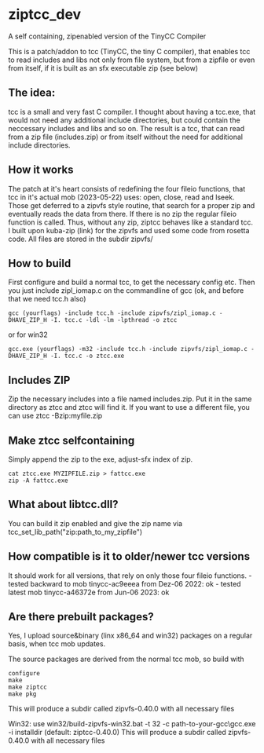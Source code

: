 # ziptcc_dev
A self containing, zipenabled version of the TinyCC Compiler

This is a patch/addon to tcc (TinyCC, the tiny C compiler), that enables tcc to read includes and libs not only from file system, but from a zipfile or even from itself, if it is built as an sfx executable zip (see below)

## The idea:
tcc is a small and very fast C compiler. I thought about having a tcc.exe, that would not need any additional include directories, but could contain the neccessary includes and libs and so on. The result is a tcc, that can read from a zip file (includes.zip) or from itself without the need for additional include directories.

## How it works
The patch at it's heart consists of redefining the four fileio functions, that tcc in it's actual mob (2023-05-22) uses: open, close, read and lseek.
Those get deferred to a zipvfs style routine, that search for a proper zip and eventually reads the data from there. If there is no zip the regular fileio function is called. Thus, without any zip, ziptcc behaves like a standard tcc. I built upon kuba-zip (link) for the zipvfs and used some code from rosetta code.
All files are stored in the subdir zipvfs/

## How to build
First configure and build a normal tcc, to get the necessary config etc. 
Then you just include zipl_iomap.c on the commandline of gcc (ok, and before that we need tcc.h also)

    gcc (yourflags) -include tcc.h -include zipvfs/zipl_iomap.c -DHAVE_ZIP_H -I. tcc.c -ldl -lm -lpthread -o ztcc
    
or for win32

    gcc.exe (yourflags) -m32 -include tcc.h -include zipvfs/zipl_iomap.c -DHAVE_ZIP_H -I. tcc.c -o ztcc.exe

## Includes ZIP
Zip the necessary includes into a file named includes.zip. Put it in the same directory as ztcc and ztcc will find it.
If you want to use a different file, you can use ztcc -Bzip:myfile.zip

## Make ztcc selfcontaining
Simply append the zip to the exe, adjust-sfx index of zip.

    cat ztcc.exe MYZIPFILE.zip > fattcc.exe 
    zip -A fattcc.exe

## What about libtcc.dll?
You can build it zip enabled and give the zip name via tcc_set_lib_path("zip:path_to_my_zipfile")

## How compatible is it to older/newer tcc versions
It should work for all versions, that rely on only those four fileio functions.
    - tested backward to mob tinycc-ac9eeea   from Dez-06 2022: ok
    - tested latest      mob tinycc-a46372e   from Jun-06 2023: ok

## Are there prebuilt packages?
Yes, I upload source&binary (linx x86_64 and win32) packages on a regular basis, when tcc mob updates.

The source packages are derived from the normal tcc mob, so build with

    configure
    make
    make ziptcc
    make pkg

This will produce a subdir called zipvfs-0.40.0 with all necessary files

Win32:
use 
  win32/build-zipvfs-win32.bat -t 32 -c path-to-your-gcc\gcc.exe -i installdir (default: ziptcc-0.40.0)
This will produce a subdir called zipvfs-0.40.0 with all necessary files

